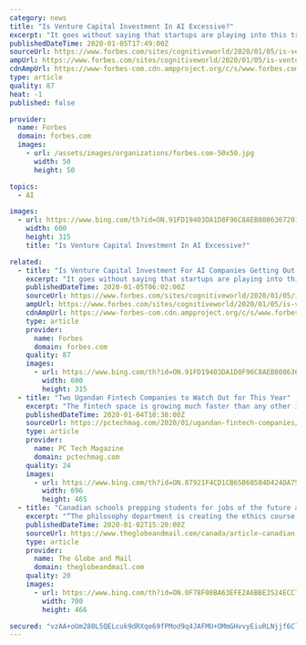```yaml
---
category: news
title: "Is Venture Capital Investment In AI Excessive?"
excerpt: "It goes without saying that startups are playing into this trend and raising more money than ever, as long as they have AI or cognitive technologies in their business plans or marketing material. Not only are startups raising increasingly eye-opening amounts of money, but venture capital (VC) funds themselves are raising skyrocketing levels of ..."
publishedDateTime: 2020-01-05T17:49:00Z
sourceUrl: https://www.forbes.com/sites/cognitiveworld/2020/01/05/is-venture-capital-investment-for-ai-companies-getting-out-of-control/
ampUrl: https://www.forbes.com/sites/cognitiveworld/2020/01/05/is-venture-capital-investment-for-ai-companies-getting-out-of-control/amp/
cdnAmpUrl: https://www-forbes-com.cdn.ampproject.org/c/s/www.forbes.com/sites/cognitiveworld/2020/01/05/is-venture-capital-investment-for-ai-companies-getting-out-of-control/amp/
type: article
quality: 87
heat: -1
published: false

provider:
  name: Forbes
  domain: forbes.com
  images:
    - url: /assets/images/organizations/forbes.com-50x50.jpg
      width: 50
      height: 50

topics:
  - AI

images:
  - url: https://www.bing.com/th?id=ON.91FD19403DA1D8F96C8AEB8086367201
    width: 600
    height: 315
    title: "Is Venture Capital Investment In AI Excessive?"

related:
  - title: "Is Venture Capital Investment For AI Companies Getting Out Of Control?"
    excerpt: "It goes without saying that startups are playing into this trend and raising more money than ever, as long as they have AI or cognitive technologies in their business plans or marketing material. Not only are startups raising increasingly eye-opening amounts of money, but venture capital (VC) funds themselves are raising skyrocketing levels of ..."
    publishedDateTime: 2020-01-05T06:02:00Z
    sourceUrl: https://www.forbes.com/sites/cognitiveworld/2020/01/05/is-venture-capital-investment-for-ai-companies-getting-out-of-control/
    ampUrl: https://www.forbes.com/sites/cognitiveworld/2020/01/05/is-venture-capital-investment-for-ai-companies-getting-out-of-control/amp/
    cdnAmpUrl: https://www-forbes-com.cdn.ampproject.org/c/s/www.forbes.com/sites/cognitiveworld/2020/01/05/is-venture-capital-investment-for-ai-companies-getting-out-of-control/amp/
    type: article
    provider:
      name: Forbes
      domain: forbes.com
    quality: 87
    images:
      - url: https://www.bing.com/th?id=ON.91FD19403DA1D8F96C8AEB8086367201
        width: 600
        height: 315
  - title: "Two Ugandan Fintech Companies to Watch Out for This Year"
    excerpt: "The fintech space is growing much faster than any other industry based on external funding ... Teheca at the Kampala pitch... 6 Steps to Building Your Own AI Model: Are You Patient Enough to Make... Businesses have begun to harness the potential of artificial intelligence (AI) and machine learning to drive secure positive outcomes."
    publishedDateTime: 2020-01-04T10:38:00Z
    sourceUrl: https://pctechmag.com/2020/01/ugandan-fintech-companies/
    type: article
    provider:
      name: PC Tech Magazine
      domain: pctechmag.com
    quality: 24
    images:
      - url: https://www.bing.com/th?id=ON.87921F4CD1CB65B68584D424DA7546CB
        width: 696
        height: 465
  - title: "Canadian schools prepping students for jobs of the future as automation, AI continue to transform workplaces"
    excerpt: "“The philosophy department is creating the ethics course that the business people and the engineering people who are doing AI will be exposed to, which is a much deeper, deeper way of thinking about it,” Pitt said. Our Morning Update and Evening Update newsletters are written by Globe editors, giving you a concise summary of the day’s ..."
    publishedDateTime: 2020-01-02T15:20:00Z
    sourceUrl: https://www.theglobeandmail.com/canada/article-canadian-schools-prepping-students-for-jobs-of-the-future-as/
    type: article
    provider:
      name: The Globe and Mail
      domain: theglobeandmail.com
    quality: 20
    images:
      - url: https://www.bing.com/th?id=ON.0F78F08BA63EFE2A6BBE3524ECC71755
        width: 700
        height: 466

secured: "vzAA+oUm280L5QELcuk9dRXqe69fPMod9q4JAFMU+OMmGHvvyEiuRLNjjf6Cl6uFaAqfds+wSH7lRNa5SIsEzCkKHfYeiQrz4dgo72+tH7sPOWO5CTl3XIpgKsXb56CbtfcXym6zSBm04SuDqQ/En8paO7V4h/D5+SERJAuaRGF3s2PN1zKDygWzKKlSAQLwFq05tJ25PaLyxmo8zS6dmR6WhzToilPvV42Epqr/6yjjFtTSPVR+5BiK4FZocmF+4MeKtUiWq74x2HgsDehPmg==;rmDJNA/JUOSpTdS1vqC1Mw=="
---
```


